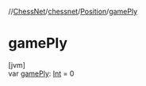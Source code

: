 //[ChessNet](../../../index.md)/[chessnet](../index.md)/[Position](index.md)/[gamePly](game-ply.md)

# gamePly

[jvm]\
var [gamePly](game-ply.md): [Int](https://kotlinlang.org/api/latest/jvm/stdlib/kotlin/-int/index.html) = 0
